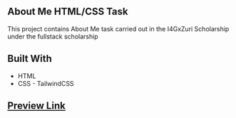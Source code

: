 ## About Me HTML/CSS Task
This project contains About Me task carried out in the I4GxZuri Scholarship under the fullstack scholarship

## Built With
- HTML
- CSS - TailwindCSS

## [Preview Link](https://about-me.adilimudassir.repl.co)

